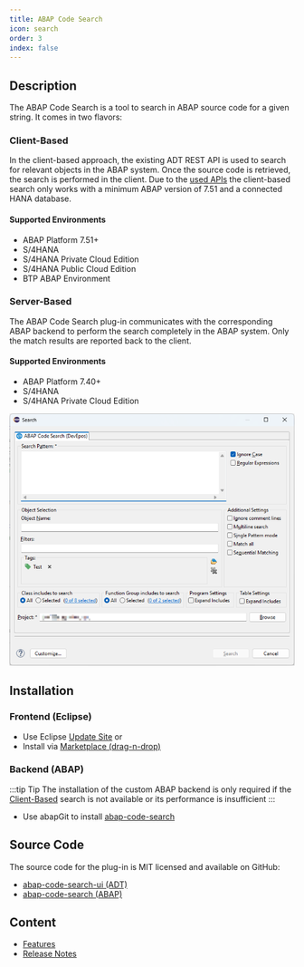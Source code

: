 ```yaml
---
title: ABAP Code Search
icon: search
order: 3
index: false
---
```


## Description

The ABAP Code Search is a tool to search in ABAP source code for a given string.
It comes in two flavors:

### Client-Based

In the client-based approach, the existing ADT REST API is used to search for relevant objects in the ABAP system. Once the source code is retrieved, the search is performed in the client. Due to the [used APIs](https://help.sap.com/docs/abap-cloud/abap-development-tools-user-guide/abap-repository-trees-concept?locale=en-US) the client-based search only works with a minimum ABAP version of 7.51 and a connected HANA database.

#### Supported Environments

- ABAP Platform 7.51+
- S/4HANA
- S/4HANA Private Cloud Edition
- S/4HANA Public Cloud Edition
- BTP ABAP Environment

### Server-Based

The ABAP Code Search plug-in communicates with the corresponding ABAP backend to perform the search completely in the ABAP system. Only the match results are reported back to the client.

#### Supported Environments

- ABAP Platform 7.40+
- S/4HANA
- S/4HANA Private Cloud Edition

![Code Search Dialog](./img/search-dialog.png)

## Installation

### Frontend (Eclipse)

- Use Eclipse [Update Site](https://eclipse.devepos.com/latest) or
- Install via [Marketplace (drag-n-drop)](https://marketplace.eclipse.org/marketplace-client-intro?mpc_install=5507008)

### Backend (ABAP)

:::tip Tip
The installation of the custom ABAP backend is only required if the [Client-Based](./#client-based) search is not available or its performance is insufficient
:::

- Use abapGit to install [abap-code-search](https://github.com/DevEpos/abap-code-search-tools)

## Source Code

The source code for the plug-in is MIT licensed and available on GitHub:

- [abap-code-search-ui (ADT)](https://github.com/DevEpos/eclipse-adt-plugins/tree/main/features/code-search)
- [abap-code-search (ABAP)](https://github.com/DevEpos/abap-code-search-tools)

## Content

- [Features](features/)
- [Release Notes](release-notes/)
